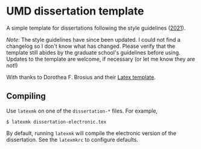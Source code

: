 # UMD dissertation template
A simple template for dissertations following the style guidelines ([2021](https://gradschool.umd.edu/sites/gradschool.umd.edu/files/uploads/DissertationThesis/etd_style_guide_201708.pdf)).

*Note*: The style guidelines have since been updated. I could not find a changelog so I don't know what has changed. Please verify that the template still abides by the graduate school's guidelines before using. Updates to the template are welcome, if necessary (or let me know they are not!)

With thanks to Dorothea F. Brosius and their [Latex template](https://terpconnect.umd.edu/~dbrosius/LatexThesisTemplate/).

## Compiling
Use `latexmk` on one of the `dissertation-*` files.
For example,
```
$ latexmk dissertation-electronic.tex
```
By default, running `latexmk` will compile the electronic version of the dissertation.
See the `latexmkrc` to configure defaults.
